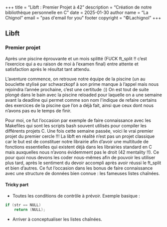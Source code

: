 +++ title = “Libft : Premier Projet à 42” description = “Création de notre bibliothèque personnelle en C” date = 2025-01-30
author name = “La Chignol” email = "pas d'email for you"
footer copyright = “©Lachignol” +++

## Libft

### Premier projet

Après une piscine éprouvante et un mois splitté (FUCK ft_split !! c’est l’exercice qui a eu raison de moi à l’examen final) entre attente et satisfaction après le résultat tant attendu.

L’aventure commence, on retrouve notre équipe de la piscine (un au bouclette stylisé par schwarzkopf à son prime manque à l’appel mais nous rejoindra l’année prochaine, c’est une certitude :)) 
On est tout de suite plongé dans le bain avec la piscine reloaded pour laquelle on a une semaine avant la deadline qui permet comme son nom l'indique de refaire certains des exercices de la piscine que l’on a déjà fait,
ainsi que ceux dont nous n’avons pas eu le temps de finir.

Pour moi, ce fut l’occasion par exemple de faire connaissance avec les Makefiles qui sont les scripts bash souvent utilisés pour compiler les différents projets C.
Une fois cette semaine passée, voici le vrai premier projet du premier cercle !!! La libft en réalité n’est pas un projet classique car le but est de constituer notre librairie afin d’avoir une multitude de fonctions essentielles qui existent déjà dans les librairies standard en C mais auxquelles nous n’avons évidemment pas le droit (42 mentality !!).
Ce pour quoi nous devons les coder nous-mêmes afin de pouvoir les utiliser plus tard, après le sentiment du devoir accompli après avoir réussi le ft_split et bien d’autres. 
Ce fut l’occasion dans les bonus de faire connaissance avec une structure de données bien connue : les fameuses listes chaînées.

#### Tricky part
- Toutes les conditions de contrôle à prévoir.
Exemple basique :
```c
if (str == NULL)
    return (NULL);
```

- Arriver à conceptualiser les listes chaînées.